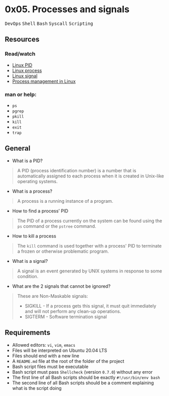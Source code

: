 # 0x05. Processes and signals
<kbd>DevOps</kbd> <kbd>Shell</kbd> <kbd>Bash</kbd> <kbd>Syscall</kbd> <kbd>Scripting</kbd>

## Resources
### Read/watch
* [Linux PID](https://intranet.alxswe.com/rltoken/zh33PXDR6w_qyu7zXUezmw)
* [Linux process](https://intranet.alxswe.com/rltoken/px2TdWSjVO8i9SB5gHchAw)
* [Linux signal](https://intranet.alxswe.com/rltoken/qQSGz9CN52PVF3IPCuaRiw)
* [Process management in Linux](https://intranet.alxswe.com/rltoken/XlYrlghzNZ6Z1cbI_IPaiA)

### man or help:
* `ps`
* `pgrep`
* `pkill`
* `kill`
* `exit`
* `trap`

## General
* What is a PID?
> A PID (process identification number) is a number that is automatically assigned to each process when it is created in Unix-like operating systems.
* What is a process?
> A process is a running instance of a program.
* How to find a process’ PID
> The PID of a process currently on the system can be found using the `ps` command or the `pstree` command.
* How to kill a process
> The `kill` command is used together with a process' PID to terminate a frozen or otherwise problematic program.
* What is a signal?
> A signal is an event generated by UNIX systems in response to some condition.
* What are the 2 signals that cannot be ignored?
> These are Non-Maskable signals:
> * SIGKILL - If a process gets this signal, it must quit immediately and will not perform any clean-up operations.
> * SIGTERM - Software termination signal

## Requirements
* Allowed editors: `vi`, `vim`, `emacs`
* Files will be interpreted on Ubuntu 20.04 LTS
* Files should end with a new line
* A `README.md` file at the root of the folder of the project
* Bash script files must be executable
* Bash script must pass `Shellcheck` (version `0.7.0`) without any error
* The first line of all Bash scripts should be exactly `#!/usr/bin/env bash`
* The second line of all Bash scripts should be a comment explaining what is the script doing

